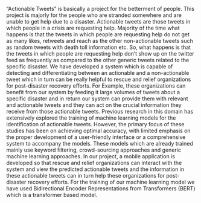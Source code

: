 “Actionable Tweets” is basically a project for the betterment of people. This project is majorly for the people who are stranded somewhere and are unable to get help due to a disaster. Actionable tweets are those tweets in which people in a crisis are requesting
help. Majority of the time what happens is that the tweets in which people are requesting help do not get as many likes, retweets and reach as the other non-actionable tweets such as random tweets with death toll information etc. So, what happens is that the tweets in which people are requesting help don’t show up on the twitter feed as frequently as compared to the other generic tweets related to the specific disaster. We have developed a system which is capable of detecting and differentiating between an actionable and a non-actionable tweet which in turn can be really helpful to rescue and relief organizations for post-disaster recovery efforts. For Example, these organizations can benefit from our system by feeding it large volumes of tweets about a specific disaster and in return our system can provide them with relevant and actionable tweets
and they can act on the crucial information they receive from those actionable tweets. Previous research in this domain has extensively explored the training of machine learning models for the identification of actionable tweets. However, the primary focus of
these studies has been on achieving optimal accuracy, with limited emphasis on the proper development of a user-friendly interface or a comprehensive system to accompany the models. These models which are already trained mainly use keyword filtering,
crowd-sourcing approaches and generic machine learning approaches. In our project, a mobile application is developed so that rescue and relief organizations can interact with the system and view the predicted actionable tweets and the information in these actionable tweets can in turn help these organizations for post-disaster recovery efforts.
For the training of our machine learning model we have used Bidirectional Encoder Representations from Transformers (BERT) which is a transformer based model.
